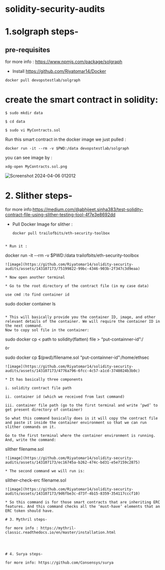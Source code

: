 # solidity-security-audits

# 1.solgraph steps-

## pre-requisites

for more info : https://www.npmjs.com/package/solgraph 

* Install https://github.com/Riyatomar14/Docker

```
docker pull devopstestlab/solgraph
```
# create the smart contract in solidity:
```
$ sudo mkdir data
```
```
$ cd data
```
```
$ sudo vi MyContracts.sol
```

Run this smart contract in the docker image we just pulled : 
```
docker run -it --rm -v $PWD:/data devopstestlab/solgraph
```

you can see image by : 
```
xdg-open MyContracts.sol.png

```
![Screenshot 2024-04-06 012012](https://github.com/Riyatomar14/solidity-security-audits/assets/143107173/9333164e-74d5-4908-a160-c719473c4570)

# 2. Slither steps-

for more info:https://medium.com/@abhijeet.sinha383/test-solidity-contract-file-using-slither-testing-tool-4f7e3e8692dd

* Pull Docker Image for slither :
  ```
  docker pull trailofbits/eth-security-toolbox
 ``` 

* Run it :
```
docker run -it --rm -v $PWD:/data trailofbits/eth-security-toolbox
```
![image](https://github.com/Riyatomar14/solidity-security-audits/assets/143107173/75199822-99bc-4346-903b-2f347c3d9eaa)

* Now open another terminal

* Go to the root directory of the contract file (in my case data)

use cmd :to find container id
```
sudo docker container ls
```

* This will basically provide you the container ID, image, and other relevant details of the container. We will require the container ID in the next command.
Now to copy sol file in the container:
```
sudo docker cp < path to solidity(flatten) file > “put-containner-id”:/<container file path>
```
Or
```
sudo docker cp $(pwd)/filename.sol “put-containner-id”:/home/ethsec
```
![image](https://github.com/Riyatomar14/solidity-security-audits/assets/143107173/4776a796-6fcc-4c57-a1cd-3748024b3b0c)

* It has basically three components

i. solidity contract file path

ii. container id (which we received from last command)

iii. container file path (go to the first terminal and write ‘pwd’ to get present directory of container)

So what this command basically does is it will copy the contract file and paste it inside the container environment so that we can run slither commands on it.

Go to the first terminal where the container environment is running. And, write the command:
```
slither filename.sol
```
![image](https://github.com/Riyatomar14/solidity-security-audits/assets/143107173/ec16745a-b262-474c-bd31-e5e7159c2875)

* The second command we will run is:
  ```
slither-check-erc filename.sol <contract name in code>
```
![image](https://github.com/Riyatomar14/solidity-security-audits/assets/143107173/9d6fbe3c-d73f-4b15-8359-354117cccf10)

* So this command is for those smart contracts that are inheriting ERC features. And this command checks all the ‘must-have’ elements that an ERC token should have.

# 3. Mythril steps-

for more info : https://mythril-classic.readthedocs.io/en/master/installation.html




# 4. Surya steps-

for more info: https://github.com/Consensys/surya






